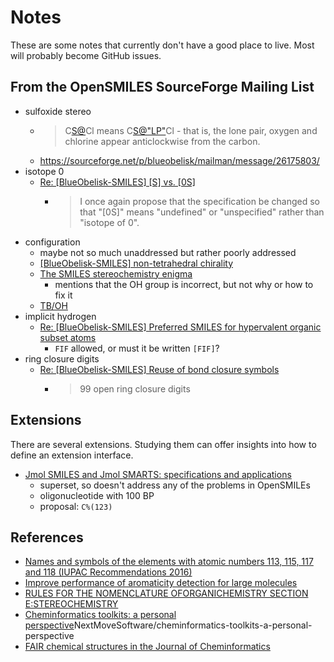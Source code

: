 # Notes

These are some notes that currently don't have a good place to live. Most will probably become GitHub issues.

## From the OpenSMILES SourceForge Mailing List

- sulfoxide stereo
  - > C[S@](=O)Cl means C[S@"LP"](O)Cl - that is, the lone pair, oxygen and chlorine appear anticlockwise from the carbon.
  - https://sourceforge.net/p/blueobelisk/mailman/message/26175803/
- isotope 0
  - [Re: [BlueObelisk-SMILES] [S] vs. [0S]](https://sourceforge.net/p/blueobelisk/mailman/message/36153314/)
    - > I once again propose that the specification be changed so that "[0S]" means "undefined" or "unspecified" rather than "isotope of 0".
- configuration
  - maybe not so much unaddressed but rather poorly addressed
  - [\[BlueObelisk-SMILES\] non-tetrahedral chirality](https://sourceforge.net/p/blueobelisk/mailman/message/28279635/)
  - [The SMILES stereochemistry enigma](http://timvdm.blogspot.com/2010/09/smiles-stereochemistry-enigma.html)
    - mentions that the OH group is incorrect, but not why or how to fix it
  - [TB/OH](https://sourceforge.net/p/blueobelisk/mailman/message/34911574/)
- implicit hydrogen
  - [Re: [BlueObelisk-SMILES] Preferred SMILES for hypervalent organic subset atoms](https://sourceforge.net/p/blueobelisk/mailman/message/35698839/)
    - `FIF` allowed, or must it be written `[FIF]`?
- ring closure digits
  - [Re: [BlueObelisk-SMILES] Reuse of bond closure symbols](https://sourceforge.net/p/blueobelisk/mailman/message/36094628/)
    - > 99 open ring closure digits

## Extensions

There are several extensions. Studying them can offer insights into how to define an extension interface.

- [Jmol SMILES and Jmol SMARTS: specifications and applications](https://jcheminf.biomedcentral.com/articles/10.1186/s13321-016-0160-4)
  - superset, so doesn't address any of the problems in OpenSMILEs
  - oligonucleotide with 100 BP
  - proposal: `C%(123)`

## References

- [Names and symbols of the elements with atomic numbers 113, 115, 117 and 118 (IUPAC Recommendations 2016)](https://www.degruyter.com/document/doi/10.1515/pac-2016-0501/html)
- [Improve performance of aromaticity detection for large molecules](https://github.com/rdkit/rdkit/pull/3253)
- [RULES FOR THE NOMENCLATURE OFORGANICHEMISTRY SECTION E:STEREOCHEMISTRY](http://publications.iupac.org/pac/1976/pdf/4501x0011.pdf)
- [Cheminformatics toolkits: a personal perspective](https://www.slideshare.net/)NextMoveSoftware/cheminformatics-toolkits-a-personal-perspective
- [FAIR chemical structures in the Journal of Cheminformatics](https://jcheminf.biomedcentral.com/articles/10.1186/s13321-021-00520-4)